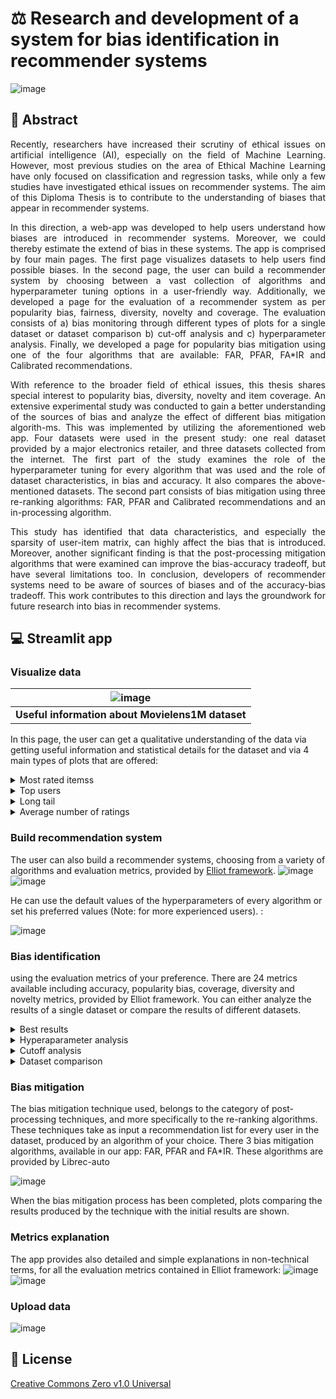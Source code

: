 # ⚖ Research and development of a system for bias identification in recommender systems
![image](https://user-images.githubusercontent.com/48930309/198666695-e314fec9-f35b-4c28-b218-5940e2d77e60.png)
## 📕 Abstract
<div align= "justify">
Recently, researchers have increased their scrutiny of ethical issues on artificial intelligence (AI), especially οn the field of Machine Learning. However, most previous studies on the area of Ethical Machine Learning have only focused on classification and regression tasks,  while only a few studies have investigated ethical issues on recommender systems.
The aim of this Diploma Thesis is to contribute to the understanding of biases that appear in recommender systems. 

In this direction, a web-app was developed to help users understand how biases are introduced in recommender systems. Moreover, we could thereby estimate the extend of bias in these systems. The app is comprised by four main pages. The first page visualizes datasets to help users find possible biases. In the second page, the user can build a recommender system by choosing between a vast collection of algorithms and hyperparameter tuning options in a user-friendly way. Additionally, we developed a page for the evaluation of a recommender system as per popularity bias, fairness, diversity, novelty and coverage. The evaluation consists of a) bias monitoring through different types of plots for a single dataset or dataset comparison b) cut-off analysis and c) hyperparameter analysis. Finally, we developed a page for popularity bias mitigation using one of the four algorithms that are available:  FAR, PFAR, FA*IR and Calibrated recommendations.

With reference to the broader field of ethical issues, this thesis shares special interest to popularity bias, diversity, novelty and item coverage. An extensive experimental study was conducted to gain a better understanding of the sources of bias and analyze the effect of different bias mitigation algorith\-ms. This was implemented by utilizing the aforementioned web app. Four datasets were used in the present study: one real dataset provided by a major electronics retailer, and three datasets collected from the internet.
The first part of the study examines the role of the hyperparameter tuning for every algorithm that was used and the role of dataset characteristics, in bias and accuracy. It also compares the above-mentioned datasets. The second part consists of bias mitigation using three re-ranking algorithms: FAR, PFAR and Calibrated recommendations and an in-processing algorithm.

This study has identified that data characteristics, and especially the sparsity of user-item matrix, can highly affect the bias that is introduced. Moreover, another significant finding is that the post-processing mitigation algorithms that were examined can improve the bias-accuracy tradeoff, but have several limitations too.
In conclusion, developers of recommender systems need to be aware of sources of biases and of the accuracy-bias tradeoff. This work contributes to this direction and
lays the groundwork for future research into bias in recommender systems.
</div>

## 💻 Streamlit app
### Visualize data
| ![image](https://user-images.githubusercontent.com/48930309/198675351-a43220a1-cd58-4097-aebb-751e41ffd920.png) |
|:--:|
| <b>Useful information about Movielens1M dataset</b>|

In this page, the user can get a qualitative understanding of the data via getting useful information and statistical details for the dataset and via 4 main types of plots that are offered:

<details><summary>Most rated itemss</summary>
<p>
 
![image](https://user-images.githubusercontent.com/48930309/198682956-3186bc8b-f1b2-4586-ac03-762430585110.png)
 
</p>
</details>

<details><summary>Top users</summary>
<p>
 
![image](https://user-images.githubusercontent.com/48930309/198683638-2fc84135-fb07-42d9-9184-3b33d98eb1ea.png)
 
</p>
</details>

<details><summary>Long tail</summary>
<p>
 
![image](https://user-images.githubusercontent.com/48930309/198683765-feb7e3d2-94da-4cbf-a231-9510ba518ae3.png)
 
</p>
</details>

<details><summary>Average number of ratings</summary> 
<p>
 
![image](https://user-images.githubusercontent.com/48930309/198683718-f46bcaee-fcc6-4a99-a88e-9a2d22b00a7b.png)
 
</p>
</details>



### Build recommendation system
The user can also build a recommender systems, choosing from a variety of algorithms and evaluation metrics, provided by [Elliot framework](https://github.com/sisinflab/elliot). 
![image](https://user-images.githubusercontent.com/48930309/198673033-b0e23409-9b63-43a1-9b3e-79cadc8c7093.png)
![image](https://user-images.githubusercontent.com/48930309/198673266-bc6a128f-892d-4540-9c45-a514e6c85b4b.png)



He can use the default values of the hyperparameters of every algorithm or set his preferred values (Note: for more experienced users). :

![image](https://user-images.githubusercontent.com/48930309/198674292-39bde047-4913-4ea7-a202-dcd2345c957d.png)

### Bias identification
using the evaluation metrics of your preference. There are 24 metrics available including accuracy, popularity bias, coverage, diversity and novelty metrics, provided by Elliot framework. You can either analyze the results of a single dataset or compare the results of different datasets. 
<details><summary>Best results</summary>
<p>

#### Best results
![image](https://user-images.githubusercontent.com/48930309/198676083-4e5e7333-9cea-4700-b94e-54b912be476d.png)



</p>
</details>

<details><summary>Hyperaparameter analysis</summary>
<p>


![image](https://user-images.githubusercontent.com/48930309/198676778-99d260ba-6b8e-41d4-b40c-01bc77d6622a.png)

</p>
</details>

<details><summary>Cutoff analysis</summary>
<p>

![image](https://user-images.githubusercontent.com/48930309/198676163-70a5fa7f-ad2d-4b46-840b-fad41a4888b9.png)

</p>
</details>
<details><summary>Dataset comparison</summary>
<p>

![image](https://user-images.githubusercontent.com/48930309/198677162-8f2f15d9-8a9e-467f-9067-f8a1d674fa9d.png)

</p>
</details>

### Bias mitigation
The bias mitigation technique used, belongs to the category of post-processing techniques, and more specifically to the re-ranking algorithms. These techniques take as input a recommendation list for every user in the dataset, produced by an algorithm of your choice. There 3 bias mitigation algorithms, available in our app: FAR, PFAR and FA*IR. These algorithms are provided by Librec-auto
 
![image](https://user-images.githubusercontent.com/48930309/198679870-33f89129-6320-4121-89e9-7536e76df0bb.png)

When the bias mitigation process has been completed, plots comparing the results produced by the technique with the initial results are shown. 

### Metrics explanation
The app provides also detailed and simple explanations in non-technical terms, for all the evaluation metrics contained in Elliot framework:
![image](https://user-images.githubusercontent.com/48930309/198674718-ab38570d-480f-4007-94bd-88e803a17d0c.png)
![image](https://user-images.githubusercontent.com/48930309/198674819-f959c827-fc03-40d3-9333-938524ec6daa.png)

### Upload data
![image](https://user-images.githubusercontent.com/48930309/198674899-5509ad2f-17b5-486b-8615-9dd635a2947f.png)

## 📜 License
[Creative Commons Zero v1.0 Universal](https://github.com/rkapsalis/Thesis/blob/main/license.md)
